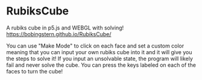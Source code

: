 # RubiksCube
A rubiks cube in p5.js and WEBGL with solving! https://bobingstern.github.io/RubiksCube/

You can use "Make Mode" to click on each face and set a custom color meaning that you can input your own rubiks cube into it and it will give you the steps to solve it!
If you input an unsolvable state, the program will likely fail and never solve the cube. You can press the keys labeled on each of the faces to turn the cube!
